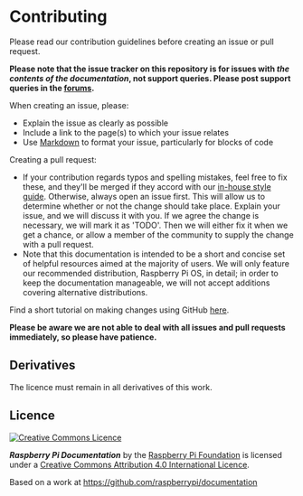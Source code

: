 # Contributing

Please read our contribution guidelines before creating an issue or pull request.

**Please note that the issue tracker on this repository is for issues with *the contents of the documentation*, not support queries. Please post support queries in the [forums](https://www.raspberrypi.org/forums/).**

When creating an issue, please:

- Explain the issue as clearly as possible
- Include a link to the page(s) to which your issue relates
- Use [Markdown](https://github.com/adam-p/markdown-here/wiki/Markdown-Cheatsheet) to format your issue, particularly for blocks of code

Creating a pull request:

- If your contribution regards typos and spelling mistakes, feel free to fix these, and they'll be merged if they accord with our [in-house style guide](https://github.com/raspberrypilearning/style-guide/blob/master/style-guide.md). Otherwise, always open an issue first. This will allow us to determine whether or not the change should take place. Explain your issue, and we will discuss it with you. If we agree the change is necessary, we will mark it as 'TODO'. Then we will either fix it when we get a chance, or allow a member of the community to supply the change with a pull request.
- Note that this documentation is intended to be a short and concise set of helpful resources aimed at the majority of users. We will only feature our recommended distribution, Raspberry Pi OS, in detail; in order to keep the documentation manageable, we will not accept additions covering alternative distributions.

Find a short tutorial on making changes using GitHub [here](using-github.md).

**Please be aware we are not able to deal with all issues and pull requests immediately, so please have patience.**

## Derivatives

The licence must remain in all derivatives of this work.

## Licence

[![Creative Commons Licence](https://licensebuttons.net/l/by-sa/4.0/88x31.png)](http://creativecommons.org/licenses/by-sa/4.0/)

***Raspberry Pi Documentation*** by the [Raspberry Pi Foundation](https://www.raspberrypi.org/) is licensed under a [Creative Commons Attribution 4.0 International Licence](http://creativecommons.org/licenses/by-sa/4.0/).

Based on a work at https://github.com/raspberrypi/documentation
